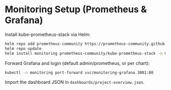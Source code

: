 # Monitoring Setup (Prometheus & Grafana)

Install kube-prometheus-stack via Helm:

```bash
helm repo add prometheus-community https://prometheus-community.github.io/helm-charts
helm repo update
helm install monitoring prometheus-community/kube-prometheus-stack -n monitoring --create-namespace
```

Forward Grafana and login (default admin/prometheus, or per chart):
```bash
kubectl -n monitoring port-forward svc/monitoring-grafana 3001:80
```

Import the dashboard JSON in `dashboards/project-overview.json`.
